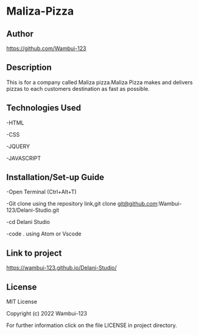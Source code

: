 # Maliza-Pizza
## Author
https://github.com/Wambui-123
## Description
This is for a company called Maliza pizza.Maliza Pizza makes and delivers pizzas to each customers destination as fast as possible. 

## Technologies Used 
-HTML

-CSS

-JQUERY

-JAVASCRIPT

## Installation/Set-up Guide
-Open Terminal (Ctrl+Alt+T)

-Git clone using the repository link,git clone git@github.com:Wambui-123/Delani-Studio.git

-cd Delani Studio 

-code . using Atom or Vscode

## Link to project
https://wambui-123.github.io/Delani-Studio/

## License 
MIT License

Copyright (c) 2022 Wambui-123 

For further information click on the file LICENSE in project directory.
